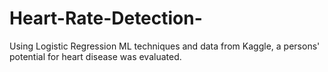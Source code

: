 # Heart-Rate-Detection-
Using Logistic Regression ML techniques and data from Kaggle, a persons' potential for heart disease was evaluated.
